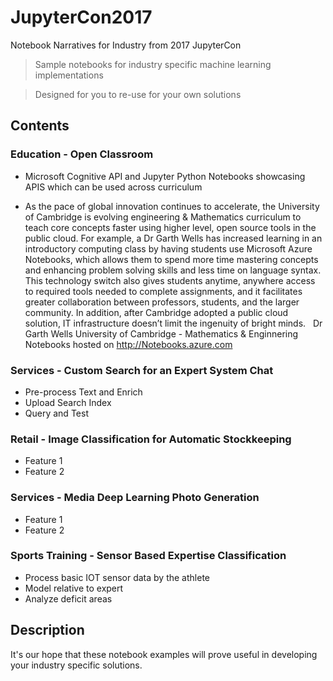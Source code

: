 # JupyterCon2017
Notebook Narratives for Industry from 2017 JupyterCon


> Sample notebooks for industry specific machine learning implementations

> Designed for you to re-use for your own solutions

## Contents
### Education - Open Classroom
* Microsoft Cognitive API and Jupyter Python Notebooks showcasing APIS which can be used across curriculum 

* As the pace of global innovation continues to accelerate, the University of Cambridge is evolving engineering & Mathematics curriculum to teach core concepts faster using higher level, open source tools in the public cloud. For example, a Dr Garth Wells has increased learning in an introductory computing class by having students use Microsoft Azure Notebooks, which allows them to spend more time mastering concepts and enhancing problem solving skills and less time on language syntax. This technology switch also gives students anytime, anywhere access to required tools needed to complete assignments, and it facilitates greater collaboration between professors, students, and the larger community. In addition, after Cambridge adopted a public cloud solution, IT infrastructure doesn’t limit the ingenuity of bright minds. 
 
 Dr Garth Wells University of Cambridge - Mathematics & Enginnering Notebooks hosted on http://Notebooks.azure.com 

### Services - Custom Search for an Expert System Chat
* Pre-process Text and Enrich
* Upload Search Index
* Query and Test

### Retail - Image Classification for Automatic Stockkeeping
* Feature 1
* Feature 2

### Services - Media Deep Learning Photo Generation
* Feature 1
* Feature 2

### Sports Training - Sensor Based Expertise Classification
* Process basic IOT sensor data by the athlete
* Model relative to expert 
* Analyze deficit areas

 
## Description
It's our hope that these notebook examples will prove useful in developing your industry specific solutions.

